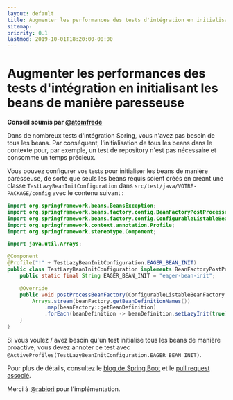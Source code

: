 ```yaml
---
layout: default
title: Augmenter les performances des tests d'intégration en initialisant les beans de manière paresseuse
sitemap:
priority: 0.1
lastmod: 2019-10-01T18:20:00-00:00
---
```


# Augmenter les performances des tests d'intégration en initialisant les beans de manière paresseuse

__Conseil soumis par [@atomfrede](https://github.com/atomfrede)__

Dans de nombreux tests d'intégration Spring, vous n'avez pas besoin de tous les beans. Par conséquent, l'initialisation de tous les beans dans le contexte pour, par exemple, un test de repository n'est pas nécessaire et consomme un temps précieux.

Vous pouvez configurer vos tests pour initialiser les beans de manière paresseuse, de sorte que seuls les beans requis soient créés en créant une classe `TestLazyBeanInitConfiguration` dans `src/test/java/VOTRE-PACKAGE/config` avec le contenu suivant :

```java
import org.springframework.beans.BeansException;
import org.springframework.beans.factory.config.BeanFactoryPostProcessor;
import org.springframework.beans.factory.config.ConfigurableListableBeanFactory;
import org.springframework.context.annotation.Profile;
import org.springframework.stereotype.Component;

import java.util.Arrays;

@Component
@Profile("!" + TestLazyBeanInitConfiguration.EAGER_BEAN_INIT)
public class TestLazyBeanInitConfiguration implements BeanFactoryPostProcessor {
    public static final String EAGER_BEAN_INIT = "eager-bean-init";

    @Override
    public void postProcessBeanFactory(ConfigurableListableBeanFactory beanFactory) throws BeansException {
        Arrays.stream(beanFactory.getBeanDefinitionNames())
            .map(beanFactory::getBeanDefinition)
            .forEach(beanDefinition -> beanDefinition.setLazyInit(true));
    }
}
```

Si vous voulez / avez besoin qu'un test initialise tous les beans de manière proactive, vous devez annoter ce test avec `@ActiveProfiles(TestLazyBeanInitConfiguration.EAGER_BEAN_INIT)`.

Pour plus de détails, consultez le [blog de Spring Boot](https://spring.io/blog/2019/03/14/lazy-initialization-in-spring-boot-2-2) et le [pull request associé](https://github.com/jhipster/generator-jhipster/pull/10241).

Merci à [@rabiori](https://github.com/rabiori) pour l'implémentation.





